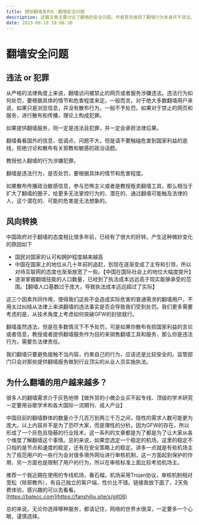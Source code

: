 ```yaml
---
title: 硬核翻墙系列6：翻墙安全问题
description: 这篇文章主要讨论了翻墙的安全问题。作者首先强调了翻墙行为本身并不违法，但是在网络上发布违法信息是违法的。文章接着讨论了如何保护个人隐私，包括使用HTTPS、VPN、Tor和I2P等工具。作者还强调了不要在翻墙后进行敏感操作，如登录个人账户、进行金融交易等。文章最后讨论了如何选择安全的VPN服务，包括选择知名大厂、查看是否有无日志政策、是否支持匿名支付等。总的来说，翻墙行为需要注意个人隐私和安全，选择合适的工具和服务至关重要。
date: 2023-08-18 18:08:30
---
```

<!-- more -->


# 翻墙安全问题  


## 违法 or 犯罪  


从严格的法律角度上来说，翻墙访问被禁止的网页或者服务涉嫌违法。违法行为如何处罚，要根据具体的情节和危害程度来定。一般而言，对于绝大多数翻墙用户来说，如果只是浏览信息，并没有散布行为，一般不予处罚。如果对于禁止的网页和服务，进行散布和传播，理论上构成犯罪。

如果提供翻墙服务，则一定是违法且犯罪，并一定会承担法律后果。

翻墙看看国外的信息，低调点，问题不大，但是请不要触碰危害到国家利益的底线，拒绝讨论和散布有关邪教和敏感的政治话题。

教授他人翻墙的行为涉嫌犯罪。

翻墙是违法行为，是否处罚，要根据具体的情节和危害程度。

如果散布传播政治敏感信息，参与恐怖主义或者是教授贩卖翻墙工具，那么相当于扩大了翻墙的圈子，给更多无法掌控行为的、潜在的、通过翻墙可能触及法律的人，这个潜在的、可能的危害是无法想象的。

## 风向转换

中国政府对于翻墙的态度相比很多年前，已经有了很大的好转。产生这种微妙变化的原因如下
- 国民对国家的认可和拥护程度越来越高
- 中国在国家上的地位从几十年前的追赶，到现在逐渐变成了主导和引领，所以对待互联网的态度也渐渐放宽了一些。【中国在国际社会上的地位大幅度提升】
- 逐渐掌握翻墙技能的人口数量，已经到了执法成本远远高于现实能够承受的范围。【翻墙人口基数过于庞大，导致执法成本远远超过了实际】

这三个因素共同作用，使得我们这些不会造成实际危害的普通需求的翻墙用户，不用太过纠结从法律上来讲翻墙的违法事实是否会导致我们受到处罚。我们更多需要考虑的是，从技术角度上考虑如何突破GFW的封锁就行。

翻墙虽然违法，但是在多数情况下不予处罚，可是如果你散布有损国家利益的言论或者信息，教授或者提供翻墙服务作为目的来销售翻墙工具和服务，那么你是违法行为，需要负法律责任。

我们翻墙只要避免接触不当内容，约束自己的行为，应该还是比较安全的。监管部门只会对那些提供翻墙服务做到行业顶尖的从业人员实施执法。

## 为什么翻墙的用户越来越多？  


很多人的翻墙需求介于灰色地带【做外贸的小微企业买不起专线、顶级的学术研究一定要用谷歌学术和各大国际一流期刊、成人产业】  


中国目前的翻墙群体的数量介于几百万到两三千万之间，隐性的需求人数可能更为庞大。以上内容并不是为了恐吓大家，而是理性的分析。因为GFW的存在，所以形成了一个灰色且隐蔽的行业技术，这一系列的文章都是为了都是为了让大家从各个维度了解翻墙这个事情。总的来说，如果您选定一个稳定的机场，这里的稳定不只指的是节点和速度的稳定，还有在安全策略上的稳定。讲多一点就是有些机场主为了规范用户的一些行为会对很多境外网址进行审核机制，这一方面起到保护的作用，另一方面也是限制了用户的行为，所以在审核标准上面比较考验机场主。  

推荐一个我近期在使用的专线机场，番石榴。机场采用Trojan协议，审核机制相对宽松（除邪教外），有自己独立的客户端，性价比不错。链接我放下面了，2天免费体验，感兴趣的可以去看看。  
[https://balecc.com](https://fanshiliu.site/s/git06)  

总的来说，无论你选择哪种服务，都请记住，网络的世界水很深，一定要多一个心眼，谨慎选择。

